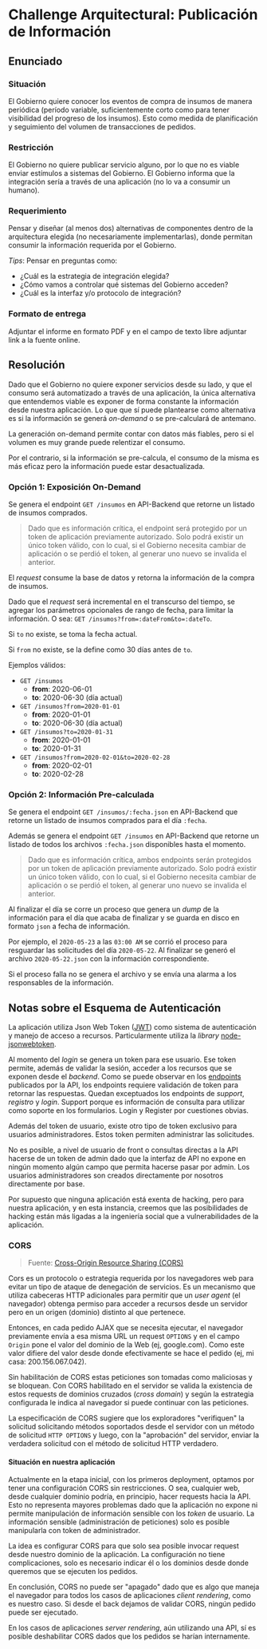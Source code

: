 # Challenge Arquitectural: Publicación de Información

## Enunciado

### Situación

El Gobierno quiere conocer los eventos de compra de insumos de manera periódica
(período variable, suficientemente corto como para tener visibilidad del
progreso de los insumos). Esto como medida de planificación y
seguimiento del volumen de transacciones de pedidos.

### Restricción

El Gobierno no quiere publicar servicio alguno, por lo que no es viable
enviar estímulos a sistemas del Gobierno. El Gobierno informa que la
integración sería a través de una aplicación (no lo va a consumir un humano).

### Requerimiento

Pensar y diseñar (al menos dos) alternativas de componentes dentro
de la arquitectura elegida (no necesariamente implementarlas),
donde permitan consumir la información requerida por el Gobierno.  

_Tips_: Pensar en preguntas como:

* ¿Cuál es la estrategia de integración elegida?
* ¿Cómo vamos a controlar qué sistemas del Gobierno acceden?
* ¿Cuál es la interfaz y/o protocolo de integración?  

### Formato de entrega

Adjuntar el informe en formato PDF y en el campo de texto libre
adjuntar link a la fuente online.

## Resolución

Dado que el Gobierno no quiere exponer servicios desde su lado,
y que el consumo será automatizado a través de una aplicación,
la única alternativa que entendemos viable es exponer de forma
constante la información desde nuestra aplicación.
Lo que que sí puede plantearse como alternativa es si la información
se generá _on-demand_ o se pre-calculará de antemano.

La generación on-demand permite contar con datos más fiables,
pero si el volumen es muy grande puede relentizar el consumo.

Por el contrario, si la información se pre-calcula, el consumo
de la misma es más eficaz pero la información puede estar desactualizada.

### Opción 1: Exposición On-Demand

Se genera el endpoint `GET /insumos` en API-Backend que retorne
un listado de insumos comprados.

> Dado que es información crítica, el endpoint será protegido
> por un token de aplicación previamente autorizado. Solo podrá
> existir un único token válido, con lo cual, si el Gobierno
> necesita cambiar de aplicación o se perdió el token, al generar
> uno nuevo se invalida el anterior.

El _request_ consume la base de datos y retorna la información
de la compra de insumos.

Dado que el _request_ será incremental en el transcurso del tiempo,
se agregar los parámetros opcionales de rango de fecha, para
limitar la información. O sea: `GET /insumos?from=:dateFrom&to=:dateTo`.

Si `to` no existe, se toma la fecha actual.

Si `from` no existe, se la define como 30 días antes de `to`.

Ejemplos válidos:

* `GET /insumos`
  - **from**: 2020-06-01
  - **to**: 2020-06-30 (día actual)
* `GET /insumos?from=2020-01-01`
  - **from**: 2020-01-01
  - **to**: 2020-06-30 (día actual)
* `GET /insumos?to=2020-01-31`
  - **from**: 2020-01-01
  - **to**: 2020-01-31
* `GET /insumos?from=2020-02-01&to=2020-02-28`
  - **from**: 2020-02-01
  - **to**: 2020-02-28

### Opción 2: Información Pre-calculada

Se genera el endpoint `GET /insumos/:fecha.json` en API-Backend que retorne
un listado de insumos comprados para el día `:fecha`.

Además se genera el endpoint `GET /insumos` en API-Backend que retorne
un listado de todos los archivos `:fecha.json` disponibles hasta el momento.

> Dado que es información crítica, ambos endpoints serán protegidos
> por un token de aplicación previamente autorizado. Solo podrá
> existir un único token válido, con lo cual, si el Gobierno
> necesita cambiar de aplicación o se perdió el token, al generar
> uno nuevo se invalida el anterior.

Al finalizar el día se corre un proceso que genera un _dump_
de la información para el día que acaba de finalizar y se guarda
en disco en formato `json` a fecha de información.

Por ejemplo, el `2020-05-23` a las `03:00 AM` se corrió el proceso
para resguardar las solicitudes del día `2020-05-22`. Al finalizar
se generó el archivo `2020-05-22.json` con la información correspondiente.

Si el proceso falla no se genera el archivo y se envía una alarma
a los responsables de la información.

## Notas sobre el Esquema de Autenticación

La aplicación utiliza Json Web Token ([JWT]) como sistema de autenticación
y manejo de acceso a recursos. Particularmente utiliza la _library_ [node-jsonwebtoken].

Al momento del _login_ se genera un token para ese usuario. Ese token
permite, además de validar la sesión, acceder a los recursos que se exponen
desde el _backend_. Como se puede observar en los [endpoints](README#interfaz-api)
publicados por la API, los endpoints requiere validación de token para
retornar las respuestas. Quedan exceptuados los endpoints de _support_,
_registro_ y _login_. Support porque es información de consulta para
utilizar como soporte en los formularios. Login y Register por cuestiones obvias.

Además del token de usuario, existe otro tipo de token exclusivo para usuarios
administradores. Estos token permiten administrar las solicitudes.

No es posible, a nivel de usuario de front o consultas directas a la API
hacerse de un token de admin dado que la interfaz de API no expone en ningún
momento algún campo que permita hacerse pasar por admin. Los usuarios
administradores son creados directamente por nosotros directamente por base.

Por supuesto que ninguna aplicación está exenta de hacking, pero para nuestra
aplicación, y en esta instancia, creemos que las posibilidades de hacking están más
ligadas a la ingeniería social que a vulnerabilidades de la aplicación.

### CORS

> Fuente: [Cross-Origin Resource Sharing (CORS)][cors-mozilla]

Cors es un protocolo o estrategia requerida por los navegadores web
para evitar un tipo de ataque de denegación de servicios.
Es un mecanismo que utiliza cabeceras HTTP adicionales para permitir
que un _user agent_ (el navegador) obtenga permiso para acceder a recursos
desde un servidor pero en un origen (dominio) distinto al que pertenece.

Entonces, en cada pedido AJAX que se necesita ejecutar, el navegador
previamente envía a esa misma URL un request `OPTIONS` y en el campo
`Origin` pone el valor del dominio de la Web (ej, google.com).
Como este valor difiere del valor desde donde efectivamente se hace
el pedido (ej, mi casa: 200.156.067.042).

Sin habilitación de CORS estas peticiones son tomadas como maliciosas y se bloquean.
Con CORS habilitado en el servidor se valida la existencia de estos
requests de dominios cruzados (_cross domain_) y según la estrategia configurada
le indica al navegador si puede continuar con las peticiones.

La especificación de CORS sugiere que los exploradores "verifiquen" la solicitud
solicitando métodos soportados desde el servidor con un método de solicitud
`HTTP OPTIONS` y luego, con la "aprobación" del servidor, enviar la verdadera
solicitud con el método de solicitud HTTP verdadero.

#### Situación en nuestra aplicación

Actualmente en la etapa inicial, con los primeros deployment,
optamos por tener una configuración CORS sin restricciones. O sea,
cualquier web, desde cualquier dominio podría, en principio, hacer
requests hacia la API. Esto no representa mayores problemas
dado que la aplicación no expone ni permite manipulación de
información sensible con los _token_ de usuario. La información
sensible (administración de peticiones) solo es posible manipularla
con token de administrador.

La idea es configurar CORS para que solo sea posible invocar request desde nuestro
dominio de la aplicación. La configuración no tiene complicaciones, solo es necesario
indicar él o los dominios desde donde queremos que se ejecuten los pedidos.

En conclusión, CORS no puede ser "apagado" dado que es algo que maneja el navegador
para todos los casos de aplicaciones _client rendering_, como es nuestro caso.
Si desde el back dejamos de validar CORS, ningún pedido puede ser ejecutado.

En los casos de aplicaciones _server rendering_, aún utilizando una API,
sí es posible deshabilitar CORS dados que los pedidos se harían internamente.

[JWT]: https://jwt.io
[node-jsonwebtoken]: https://github.com/auth0/node-jsonwebtoken
[cors-mozilla]: https://developer.mozilla.org/en-US/docs/Web/HTTP/CORS
